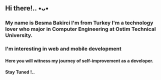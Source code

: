 ## Hi there!.. •ᴗ•
### My name is Besma Bakirci I'm from Turkey I'm a technology lover who major in Computer Engineering at Ostim Technical University. 
### I'm interesting in web and mobile development
#### Here you will witness my journey of self-improvement as a developer. 
#### Stay Tuned !..
